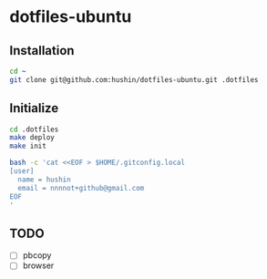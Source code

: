 # dotfiles-ubuntu

## Installation

```sh
cd ~
git clone git@github.com:hushin/dotfiles-ubuntu.git .dotfiles
```

## Initialize

```sh
cd .dotfiles
make deploy
make init
```


```sh
bash -c 'cat <<EOF > $HOME/.gitconfig.local
[user]
  name = hushin
  email = nnnnot+github@gmail.com
EOF
'
```

## TODO

* [ ] pbcopy
* [ ] browser
